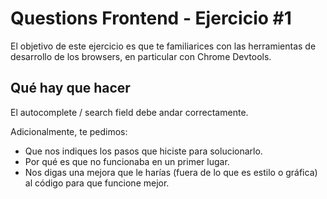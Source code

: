 # Questions Frontend - Ejercicio #1

El objetivo de este ejercicio es que te familiarices con las herramientas de desarrollo de los browsers, en particular
con Chrome Devtools.

## Qué hay que hacer

El autocomplete / search field debe andar correctamente.

Adicionalmente, te pedimos:
- Que nos indiques los pasos que hiciste para solucionarlo.
- Por qué es que no funcionaba en un primer lugar.
- Nos digas una mejora que le harías (fuera de lo que es estilo o gráfica) al código para que funcione mejor.



